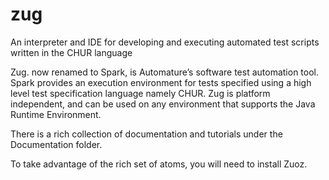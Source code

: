 # zug
An interpreter and IDE for developing and executing automated test scripts written in the CHUR language

Zug. now renamed to Spark, is Automature’s software test automation tool. Spark provides an execution environment for tests specified using a high level test specification language namely CHUR. Zug is platform independent, and can be used on any environment that supports the Java Runtime Environment.

There is a rich collection of documentation and tutorials under the Documentation folder.

To take advantage of the rich set of atoms, you will need to install Zuoz.
